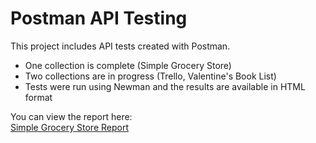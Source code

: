 # Postman API Testing

This project includes API tests created with Postman.

- One collection is complete (Simple Grocery Store)
- Two collections are in progress (Trello, Valentine's Book List)
- Tests were run using Newman and the results are available in HTML format

You can view the report here:  
[Simple Grocery Store Report](SimpleGroceryReport.html)
